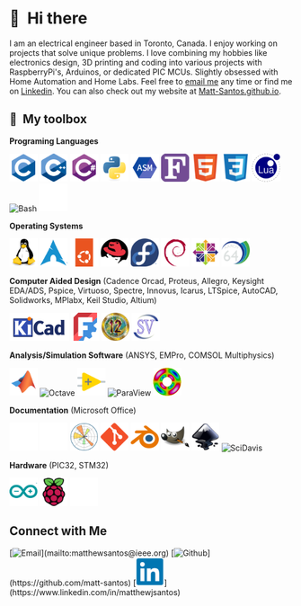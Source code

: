 # 👋 &nbsp;Hi there

I am an electrical engineer based in Toronto, Canada. I enjoy working on projects that solve unique problems. I love combining my hobbies like electronics design, 3D printing and coding into various projects with RaspberryPi's, Arduinos, or dedicated PIC MCUs. Slightly obsessed with Home Automation and Home Labs. Feel free to [email me](mailto:matthewsantos@ieee.org) any time or find me on [Linkedin](https://www.linkedin.com/in/matthewjsantos). You can also check out my website at [Matt-Santos.github.io](https://Matt-Santos.github.io).

## 🧰 &nbsp;My toolbox

**Programing Languages**

<p>
	<img alt="C" src="https://raw.githubusercontent.com/devicons/devicon/refs/heads/master/icons/c/c-original.svg" height="50"/>
	<img alt="C++" src="https://raw.githubusercontent.com/devicons/devicon/refs/heads/master/icons/cplusplus/cplusplus-original.svg" height="50"/>
	<img alt="C#" src="https://raw.githubusercontent.com/devicons/devicon/refs/heads/master/icons/csharp/csharp-original.svg" height="50"/>
	<img alt="Python" src="https://raw.githubusercontent.com/devicons/devicon/refs/heads/master/icons/python/python-original.svg" height="50"/>
	<img alt="Assembly" src="images/asm.png" height="50"/>
	<img alt="Fortran" src="https://raw.githubusercontent.com/devicons/devicon/refs/heads/master/icons/fortran/fortran-original.svg" height="50"/>
	<img alt="HTML" src="https://raw.githubusercontent.com/devicons/devicon/refs/heads/master/icons/html5/html5-original.svg" height="50"/>
	<img alt="CSS" src="https://raw.githubusercontent.com/devicons/devicon/refs/heads/master/icons/css3/css3-original.svg" height="50"/>
	<img alt="Lua" src="https://raw.githubusercontent.com/devicons/devicon/refs/heads/master/icons/lua/lua-original.svg" height="50"/>
	<picture>
		<source srcset="https://raw.githubusercontent.com/odb/official-bash-logo/refs/heads/master/assets/Logos/Icons/SVG/64x64.svg" media="(prefers-color-scheme: light)">
		<img alt="Bash" src="https://raw.githubusercontent.com/odb/official-bash-logo/refs/heads/master/assets/Logos/Icons/SVG/64x64_white.svg" height="50"/>
	</picture>
	<picture>
		<source srcset="https://raw.githubusercontent.com/devicons/devicon/refs/heads/master/icons/markdown/markdown-original.svg" media="(prefers-color-scheme: light)">
		<img alt="Markdown" src="images/markdown-dark.png" height="50"/>
	</picture>
</p>

**Operating Systems**

<p>
	<img alt="Linux" src="https://raw.githubusercontent.com/devicons/devicon/refs/heads/master/icons/linux/linux-original.svg" height="50"/>
	<img alt="ArchLinux" src="https://raw.githubusercontent.com/devicons/devicon/refs/heads/master/icons/archlinux/archlinux-original.svg" height="50"/>
	<img alt="Ubuntu" src="https://raw.githubusercontent.com/devicons/devicon/refs/heads/master/icons/ubuntu/ubuntu-original.svg" height="50"/>
	<img alt="Red Hat" src="https://raw.githubusercontent.com/devicons/devicon/refs/heads/master/icons/redhat/redhat-original.svg" height="50"/>
	<img alt="Fedora" src="https://raw.githubusercontent.com/devicons/devicon/refs/heads/master/icons/fedora/fedora-original.svg" height="50"/>
	<img alt="Debian" src="https://raw.githubusercontent.com/devicons/devicon/refs/heads/master/icons/debian/debian-original.svg" height="50"/>
	<img alt="CentOS" src="https://raw.githubusercontent.com/devicons/devicon/refs/heads/master/icons/centos/centos-original.svg" height="50"/>
	<picture>
		<source srcset="https://raw.githubusercontent.com/devicons/devicon/refs/heads/master/icons/aarch64/aarch64-original.svg" media="(prefers-color-scheme: light)">
		<img alt="AArch64" src="images/aarch64-dark.png" height="50"/>
	</picture>
</p>

**Computer Aided Design** (Cadence Orcad, Proteus, Allegro, Keysight EDA/ADS, Pspice, Virtuoso, Spectre, Innovus, Icarus, LTSpice, AutoCAD, Solidworks, MPlabx, Keil Studio, Altium)

<p>
	<img  src="https://raw.githubusercontent.com/kicad/.github/main/images/kicad_logo_small.png" alt="KiCAD" height="50"/>
	<img  src="https://raw.githubusercontent.com/FreeCAD/FreeCAD/main/src/Gui/Icons/freecad.svg" alt="FreeCAD" height="50"/>
	<img  src="images/mc12.png" alt="MicroCap12" height="50"/>
	<img  src="images/system_verlog.svg" alt="System Verlog" height="50"/>
</p>

**Analysis/Simulation Software** (ANSYS, EMPro, COMSOL Multiphysics)

<p>
	<img  src="https://raw.githubusercontent.com/devicons/devicon/refs/heads/master/icons/matlab/matlab-original.svg" alt="Matlab" height="50"/>
	<img  src="https://raw.githubusercontent.com/gnu-octave/octave/refs/heads/default/etc/icons/octave-logo.svg" alt="Octave" height="50"/>
	<img  src="https://raw.githubusercontent.com/devicons/devicon/refs/heads/master/icons/labview/labview-original.svg" alt="Labview" height="50"/>
	<img  src="https://raw.githubusercontent.com/Kitware/ParaView/refs/heads/master/Clients/ParaView/pvIcon.ico" alt="ParaView" height="50"/>
	<img  src="images/elmer-dark.png" alt="Elmer FEM" height="50"/>
</p>

**Documentation** (Microsoft Office)

<p>
	<picture>
		<source srcset="https://raw.githubusercontent.com/devicons/devicon/refs/heads/master/icons/latex/latex-original.svg" media="(prefers-color-scheme: light)">
		<img  src="images/latex-dark.png" alt="LaTeX" height="50"/>
	</picture>
	<picture>
		<source srcset="https://raw.githubusercontent.com/devicons/devicon/refs/heads/master/icons/tex/tex-original.svg" media="(prefers-color-scheme: light)">
		<img  src="images/tex-dark.png" alt="TeX" height="50"/>
	</picture>
	<img  src="https://raw.githubusercontent.com/devicons/devicon/refs/heads/master/icons/matplotlib/matplotlib-original.svg" alt="Matplotlib" height="50"/>
	<img  src="https://raw.githubusercontent.com/devicons/devicon/refs/heads/master/icons/git/git-original.svg" alt="Git" height="50"/>
	<img  src="https://raw.githubusercontent.com/devicons/devicon/refs/heads/master/icons/blender/blender-original.svg" alt="Blender" height="50"/>
	<img  src="https://raw.githubusercontent.com/devicons/devicon/refs/heads/master/icons/gimp/gimp-original.svg" alt="Gimp" height="50"/>
	<img  src="https://raw.githubusercontent.com/devicons/devicon/refs/heads/master/icons/inkscape/inkscape-original.svg" alt="Inkscape" height="50"/>
	<img  src="https://raw.githubusercontent.com/SciDAVis/scidavis/refs/heads/master/doc/icons/scidavis.svg" alt="SciDavis" height="50"/>
</p>

**Hardware** (PIC32, STM32)

<p>
	<img  src="https://raw.githubusercontent.com/devicons/devicon/refs/heads/master/icons/arduino/arduino-original.svg" alt="Arduino" height="50"/>
	<img  src="https://raw.githubusercontent.com/devicons/devicon/refs/heads/master/icons/raspberrypi/raspberrypi-original.svg" alt="Raspberry Pi" height="50"/>
	<picture>
		<source srcset="https://raw.githubusercontent.com/simple-icons/simple-icons/refs/heads/develop/icons/opensourcehardware.svg" media="(prefers-color-scheme: light)">
		<img  src="images/osh-dark.png" alt="Open Source Hardware" height="50"/>
	</picture>
</p>

## Connect with Me

<p>
	<picture>
		<source srcset="https://img.icons8.com/?size=100&id=12580&format=png&color=000000" media="(prefers-color-scheme: light)">
		[<img src="https://img.icons8.com/?size=100&id=12580&format=png&color=ffffff" alt="Email" height="50">](mailto:matthewsantos@ieee.org)
	</picture>
	<picture>
		<source srcset="https://img.icons8.com/?size=100&id=62856&format=png&color=000000" media="(prefers-color-scheme: light)">
		[<img src="https://img.icons8.com/?size=100&id=62856&format=png&color=FFFFFF" alt="Github" height="50">](https://github.com/matt-santos)
	</picture>
	[<img src="https://raw.githubusercontent.com/devicons/devicon/refs/heads/master/icons/linkedin/linkedin-original.svg" alt="Linkedin" height="50">](https://www.linkedin.com/in/matthewjsantos)
</p>